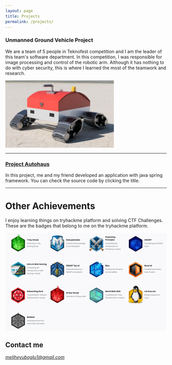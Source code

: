 ```yaml
---
layout: page
title: Projects
permalink: /projects/
---
```


### Unmanned Ground Vehicle Project

We are a team of 5 people in Teknofest competition and I am the
leader of this team's software department. In this competition, I was
responsible for image processing and control of the robotic arm.
Although it has nothing to do with cyber security, this is where I
learned the most of the teamwork and research.

![TheVehicle](/images/aracfoto.png)

***

### [Project Autohaus](https://github.com/meliheyuboglu/Autohaus)

In this project, me and my friend developed an application with java spring framework. You can check the source code by clicking the title.


***

# Other Achievements

I enjoy learning things on tryhackme platform and solving CTF Challenges. These are the badges that belong to me on the tryhackme platform.

![TryHackMeBadges](/images/TryHackMeBadges.png)

## Contact me

*meliheyuboglu1@gmail.com*
